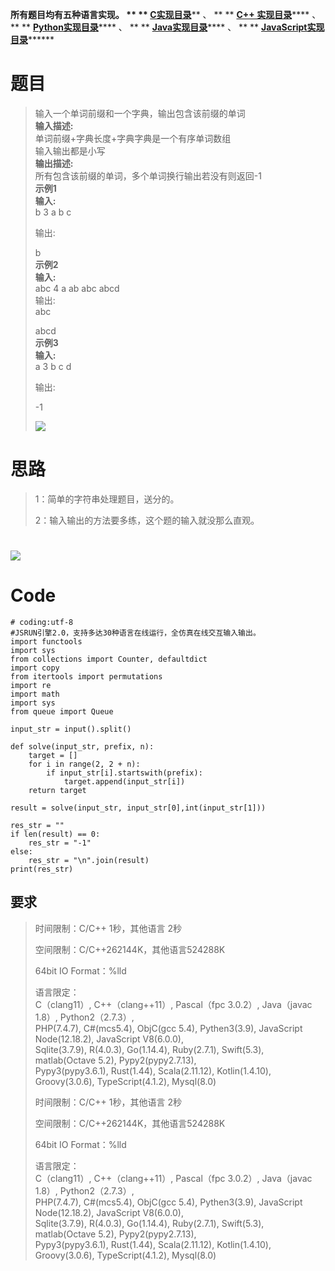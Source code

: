 **所有题目均有五种语言实现。 ** **
**[C实现目录](https://renjie.blog.csdn.net/article/details/129190260
"C实现目录")****** 、 ** ** **[C++
实现目录](https://blog.csdn.net/misayaaaaa/category_12036814.html "C++
实现目录")****** 、 ** **
**[Python实现目录](https://blog.csdn.net/misayaaaaa/category_12111005.html
"Python实现目录")****** 、 ** **
**[Java实现目录](https://blog.csdn.net/misayaaaaa/category_12111006.html
"Java实现目录")****** 、 ** **
**[JavaScript实现目录](https://blog.csdn.net/misayaaaaa/category_12199270.html
"JavaScript实现目录")********

# 题目

> 输入一个单词前缀和一个字典，输出包含该前缀的单词  
>  **输入描述:**  
>  单词前缀+字典长度+字典字典是一个有序单词数组  
>  输入输出都是小写  
>  **输出描述:**  
>  所有包含该前缀的单词，多个单词换行输出若没有则返回-1  
>  **示例1  
>  输入:**  
>  b 3 a b c
>
> 输出:
>
> b  
>  **示例2  
>  输入:**  
>  abc 4 a ab abc abcd  
>  输出:  
>  abc
>
> abcd  
>  **示例3  
>  输入:**  
>  a 3 b c d
>
> 输出:
>
> -1
>
> ![](https://img-blog.csdnimg.cn/da998b962a184e2eb7aa3496a376d212.jpeg)

# 思路

> 1：简单的字符串处理题目，送分的。
>
> 2：输入输出的方法要多练，这个题的输入就没那么直观。

# ![](https://img-blog.csdnimg.cn/a10879110ec14159a274c58297bd5864.jpeg)

# Code

    
    
    # coding:utf-8
    #JSRUN引擎2.0，支持多达30种语言在线运行，全仿真在线交互输入输出。 
    import functools
    import sys
    from collections import Counter, defaultdict
    import copy
    from itertools import permutations
    import re
    import math
    import sys
    from queue import Queue
     
    input_str = input().split()
    
    def solve(input_str, prefix, n):
        target = []
        for i in range(2, 2 + n):
            if input_str[i].startswith(prefix):
                target.append(input_str[i])
        return target
    
    result = solve(input_str, input_str[0],int(input_str[1]))
    
    res_str = ""
    if len(result) == 0:
        res_str = "-1"
    else:
        res_str = "\n".join(result)
    print(res_str)
     

## 要求

> 时间限制：C/C++ 1秒，其他语言 2秒
>
> 空间限制：C/C++262144K，其他语言524288K
>
> 64bit IO Format：%lld
>
> 语言限定：  
>  C（clang11）, C++（clang++11）, Pascal（fpc 3.0.2）, Java（javac 1.8）,
> Python2（2.7.3）,  
>  PHP(7.4.7), C#(mcs5.4), ObjC(gcc 5.4), Pythen3(3.9), JavaScript
> Node(12.18.2), JavaScript V8(6.0.0),  
>  Sqlite(3.7.9), R(4.0.3), Go(1.14.4), Ruby(2.7.1), Swift(5.3), matlab(Octave
> 5.2), Pypy2(pypy2.7.13),  
>  Pypy3(pypy3.6.1), Rust(1.44), Scala(2.11.12), Kotlin(1.4.10),
> Groovy(3.0.6), TypeScript(4.1.2), Mysql(8.0)
>
> 时间限制：C/C++ 1秒，其他语言 2秒
>
> 空间限制：C/C++262144K，其他语言524288K
>
> 64bit IO Format：%lld
>
> 语言限定：  
>  C（clang11）, C++（clang++11）, Pascal（fpc 3.0.2）, Java（javac 1.8）,
> Python2（2.7.3）,  
>  PHP(7.4.7), C#(mcs5.4), ObjC(gcc 5.4), Pythen3(3.9), JavaScript
> Node(12.18.2), JavaScript V8(6.0.0),  
>  Sqlite(3.7.9), R(4.0.3), Go(1.14.4), Ruby(2.7.1), Swift(5.3), matlab(Octave
> 5.2), Pypy2(pypy2.7.13),  
>  Pypy3(pypy3.6.1), Rust(1.44), Scala(2.11.12), Kotlin(1.4.10),
> Groovy(3.0.6), TypeScript(4.1.2), Mysql(8.0)


